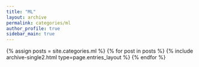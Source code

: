 ```yaml
---
title: "ML"
layout: archive
permalink: categories/ml
author_profile: true
sidebar_main: true
---
```


<!-- 공백이 포함되어 있는 카테고리 이름의 경우 site.categories.['a b c'] 이런식으로! -->


{% assign posts = site.categories.ml %}
{% for post in posts %} {% include archive-single2.html type=page.entries_layout %} {% endfor %}
